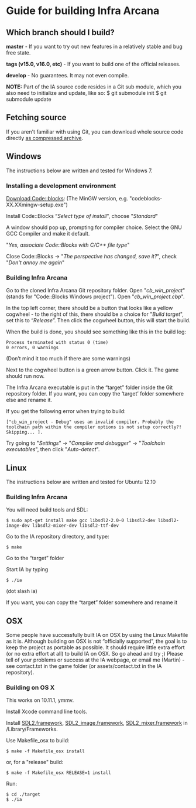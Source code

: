 ﻿# Guide for building Infra Arcana

## Which branch	should I build?
**master** - If you want to try out new features in a relatively stable and bug free state.

**tags (v15.0, v16.0, etc)** - If you want to build one of the official releases.

**develop** - No guarantees. It may not even compile.

**NOTE:** Part of the IA source code resides in a Git sub module, which you also need to initialize and update, like so:
    $ git submodule init
    $ git submodule update

## Fetching source

If you aren't familiar with using Git, you can download whole source code directly [as compressed archive](https://github.com/InfraArcana/ia/archive/master.zip).

## Windows

The instructions below are written and tested for Windows 7.

### Installing a development environment

[Download Code::blocks](http://www.codeblocks.org/downloads/binaries): (The MinGW version, e.g. "codeblocks-XX.XXmingw-setup.exe")

Install Code::Blocks
“*Select type of install*", choose "*Standard*"

A window should pop up, prompting for compiler choice. Select the GNU GCC Compiler and make it default.

"*Yes, associate Code::Blocks with C/C++ file type*"

Close Code::Blocks -> "*The perspective has changed, save it?*", check "*Don't annoy me again*"

### Building Infra Arcana

Go to the cloned Infra Arcana Git repository folder. Open "*cb_win_project*" (stands for "Code::Blocks Windows project"). Open "*cb_win_project.cbp*".

In the top left corner, there should be a button that looks like a yellow cogwheel - to the right of this, there should be a choice for "*Build target*", set this to “*Release*”. Then click the cogwheel button, this will start the build.

When the build is done, you should see something like this in the build log:

    Process terminated with status 0 (time)
    0 errors, 0 warnings

(Don’t mind it too much if there are some warnings)

Next to the cogwheel button is a green arrow button. Click it. The game should run now.

The Infra Arcana executable is put in the “target” folder inside the Git repository folder. If you want, you can copy the ‘target’ folder somewhere else and rename it.

If you get the following error when trying to build:

    ["cb_win_project - Debug" uses an invalid compiler. Probably the toolchain path within the compiler options is not setup correctly?! Skipping... ].

Try going to "*Settings*" -> "*Compiler and debugger*" -> "*Toolchain executables*", then click "*Auto-detect*".

## Linux

The instructions below are written and tested for Ubuntu 12.10

### Building Infra Arcana

You will need build tools and SDL:

    $ sudo apt-get install make gcc libsdl2-2.0-0 libsdl2-dev libsdl2-image-dev libsdl2-mixer-dev libsdl2-ttf-dev

Go to the IA repository directory, and type:

    $ make

Go to the “target” folder

Start IA by typing

    $ ./ia

(dot slash ia)

If you want, you can copy the “target” folder somewhere and rename it

## OSX

Some people have successfully built IA on OSX by using the Linux Makefile as it is. Although building on OSX is not “officially supported”, the goal is to keep the project as portable as possible. It should require little extra effort (or no extra effort at all) to build IA on OSX. So go ahead and try ;)
Please tell of your problems or success at the IA webpage, or email me (Martin) - see contact.txt in the game folder (or assets/contact.txt in the IA repository).

### Building on OS X
This works on 10.11.1, ymmv.

Install Xcode command line tools.

Install [SDL2.framework](http://www.libsdl.org/download-2.0.php), [SDL2\_image.framework](http://www.libsdl.org/projects/SDL_image/), [SDL2\_mixer.framework](http://www.libsdl.org/projects/SDL_mixer/) in /Library/Frameworks.

Use Makefile\_osx to build:

    $ make -f Makefile_osx install

or, for a "release" build:

    $ make -f Makefile_osx RELEASE=1 install

Run:

    $ cd ./target
    $ ./ia
